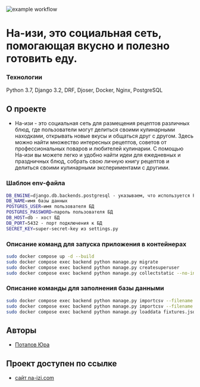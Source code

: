 ![example workflow](https://github.com/samec2011/naizi/actions/workflows/naizi_workflow.yml/badge.svg)
# На-изи, это социальная сеть, помогающая вкусно и полезно готовить еду. 
### Технологии
Python 3.7, Django 3.2, DRF, Djoser, Docker, Nginx, PostgreSQL

## О проекте
* На-изи - это социальная сеть для размещения рецептов различных блюд, где пользователи могут делиться своими кулинарными находками, открывать новые вкусы и общаться друг с другом. Здесь можно найти множество интересных рецептов, советов от профессиональных поваров и любителей кулинарии. С помощью На-изи вы можете легко и удобно найти идеи для ежедневных и праздничных блюд, собрать свою личную книгу рецептов и делиться своими кулинарными экспериментами с другими.
  
### Шаблон env-файла 
```bash
DB_ENGINE=django.db.backends.postgresql - указываем, что используется PostgreSql
DB_NAME=имя базы данных
POSTGRES_USER=имя пользователя БД
POSTGRES_PASSWORD=пароль пользователя БД
DB_HOST=db - хост БД
DB_PORT=5432 - порт подключения к БД
SECRET_KEY=super-secret-key из settings.py
```
### Описание команд для запуска приложения в контейнерах
```bash
sudo docker compose up -d --build
sudo docker compose exec backend python manage.py migrate
sudo docker compose exec backend python manage.py createsuperuser
sudo docker compose exec backend python manage.py collectstatic --no-input
```
### Описание команды для заполнения базы данными
```bash
sudo docker compose exec backend python manage.py importcsv --filename 'ingredients.csv' --model_name 'Ingredient'
sudo docker compose exec backend python manage.py importcsv --filename 'tags.csv' --model_name 'Tag'
sudo docker compose exec backend python manage.py loaddata fixtures.json
```

## Авторы
* [Потапов Юра](https://github.com/samec2011)
## Проект доступен по ссылке
* [сайт na-izi.com](http://na-izi.com/)